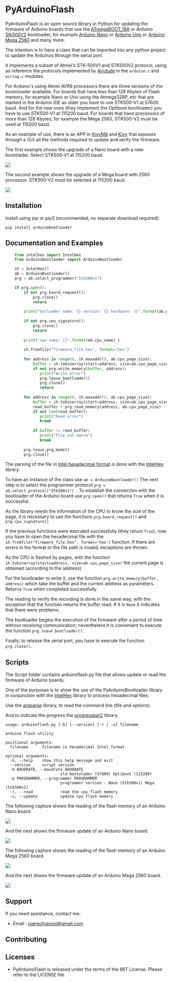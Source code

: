 PyArduinoFlash
====


PyArduinoFlash is an open source library in Python for updating the firmware 
of Arduino boards that use the [ATmegaBOOT_168](https://github.com/arduino/ArduinoCore-avr/tree/master/bootloaders/atmega) or Arduino [Stk500V2](https://github.com/arduino/Arduino-stk500v2-bootloader) bootloader, for example [Arduino Nano](https://store.arduino.cc/usa/arduino-nano) or [Arduino Uno](https://store.arduino.cc/usa/arduino-uno-rev3) or [Arduino Mega 2560](https://store.arduino.cc/usa/mega-2560-r3) and many more.

The intention is to have a class that can be imported into any python project to update the Arduinos through the serial port.

It implements a subset of Atmel's STK-500V1 and STK500V2 protocol, using as reference the protocols implemented by [Avrdude](http://savannah.nongnu.org/projects/avrdude) in the ```arduino.c``` and ```wiring.c``` modules.

For Arduino's using Atmel AVR8 processors there are three versions of the bootoloader available. For boards that have less than 128 Kbytes of Flash memory, for example Nano or Uno using the Atmega328P, etc that are marked in the Arduino IDE as older you have to use STK500-V1 at 57600 baud. And for the new ones (they implement the Optiboot bootloader) you have to use STK500-V1 at 115200 baud. 
For boards that have processors of more than 128 Kbytes, for example the Mega 2560, STK500-V2 must be used at 115200 baud.


As an example of use, there is an APP in [KivyMd](https://gitlab.com/kivymd/KivyMD) and [Kivy](http://kivy.org) that exposes through a GUI all the methods required to update and verify the firmware.

The first example shows the upgrade of a Nano board with a new bootolader. Select STK500-V1 at 115200 baud.

![](images/arduino_kivy_stk500v1.gif)

The second example shows the upgrade of a Mega board with 2560 processor. STK500-V2 must be selected at 115200 baud.

![](images/arduino_kivy_stk500v2.gif)

Installation
------------
Install using pip or pip3 (recommended, no separate download required):

``pip install arduinobootloader`` 

Documentation and Examples
----------------------------------------
```python
    from intelhex import IntelHex
    from arduinobootloader import ArduinoBootloader

    ih = IntelHex()
    ab = ArduinoBootloader()
    prg = ab.select_programmer("Stk500v1")

    if prg.open():
        if not prg.board_request():
            prg.close()
            return 
        
        print("botloader name: {} version: {} hardware: {}".format(ab.programmer_name, ab.sw_version, ab.hw_version))
  
        if not prg.cpu_signature():
            prg.close()
            return
        
        print("cpu name: {}".format(ab.cpu_name) )
        
        ih.fromfile("firmware_file.hex", format='hex')
        
        for address in range(0, ih.maxaddr(), ab.cpu_page_size):
            buffer = ih.tobinarray(start=address, size=ab.cpu_page_size)
            if not prg.write_memory(buffer, address):
               print("Write error") 
               prg.leave_bootloader()
               prg.close()
               return
        
        for address in range(0, ih.maxaddr(), ab.cpu_page_size):
            buffer = ih.tobinarray(start=address, size=ab.cpu_page_size)
            read_buffer = prg.read_memory(address, ab.cpu_page_size)
            if not len(read_buffer):
               print("Read error") 
               break
               
            if buffer != read_buffer:
               print("File not match")
               break
        
        prg.leave_prg_mode()
        prg.close()
```
The parsing of the file in [Intel hexadecimal format](https://en.wikipedia.org/wiki/Intel_HEX) is done with the [IntelHex](https://github.com/python-intelhex/intelhex) library.

To have an instance of the class use ``ab = ArduinoBootloader()``
The next step is to select the programmer protocol ``prg = ab.select_protocol("Stk500v1") ``. To establish the connection with the bootloader of the Arduino board use ``prg.open()`` that returns ``True`` when it is successful.

As the library needs the information of the CPU to know the size of the page, it is necessary to use the functions ``prg.board_request()`` and ``prg.cpu_signature()``

If the previous functions were executed successfully (they return ``True``), now you have to open the hexadecimal file with the ``ih.fromfile("firmware_file.hex", format='hex')`` function. If there are errors in the format or the file path is invalid, exceptions are thrown.

As the CPU is flashed by pages, with the function ``ih.tobinarray(start=address, size=ab.cpu_page_size)`` the current page is obtained (according to the address).

For the bootloader to write it, use the function ``prg.write_memory(buffer, address)`` which take the buffer and the current address as parameters. Returns ``True`` when completed successfully.

The reading to verify the recording is done in the same way, with the exception that the function returns the buffer read. If it is ``None`` it indicates that there were problems.

The bootloader begins the execution of the firmware after a period of time without receiving communication; nevertheless it is convenient to execute the function ``prg.leave_bootloader()``.

Finally, to release the serial port, you have to execute the function ``prg.close()``.

Scripts
-------
The Script folder contains arduinoflash.py file that allows update or read the firmware of Arduino boards.

One of the purposes is to show the use of the PyArduinoBootloader library in conjunction with the [IntelHex](https://github.com/python-intelhex/intelhex) library to process hexadecimal files.

Use the [argparse](https://docs.python.org/3/library/argparse.html#module-argparse) library, to read the command line (file and options). 

And to indicate the progress the [progressbar2](https://pypi.org/project/progressbar2/) library.

```shell script: usage: arduinoflash.py [-h] [--version] [-r | -u] filename
usage: arduinoflash.py [-h] [--version] [-r | -u] filename

arduino flash utility

positional arguments:
  filename      filename in hexadecimal Intel format

optional arguments:
  -h, --help    show this help message and exit
  --version     script version
  -b BAUDRATE, --baudrate BAUDRATE
                        old bootolader (57600) Optiboot (115200)
  -p PROGRAMMER, --programmer PROGRAMMER
                        programmer version - Nano (Stk500v1) Mega (Stk500v2)
  -r, --read            read the cpu flash memory
  -u, --update          update cpu flash memory

```
The following capture shows the reading of the flash memory of an Arduino Nano board.

![](images/arduinoflash_read_stk500v1.gif)

And the next shows the firmware update of an Arduino Nano board.

![](images/arduinoflash_update_stk500v1.gif)

The following capture shows the reading of the flash memory of an Arduino Mega 2560 board.

![](images/arduinoflash_read_stk500v2.gif)

And the next shows the firmware update of an Arduino Mega 2560 board.

![](images/arduinoflash_update_stk500v2.gif)

Support
-------

If you need assistance, contact me:

* Email      : juanschiavoni@gmail.com


Contributing
------------


Licenses
--------

- PyArduinoFlash is released under the terms of the MIT License. Please refer to the
  LICENSE file.


